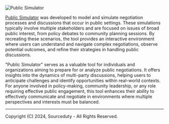 ![Public Simulator](https://github.com/sourceduty/Public_Simulator/assets/123030236/8b668b5d-581c-41f5-bb88-9a51cd55cac7)

[Public Simulator](https://chat.openai.com/g/g-HJp62OrcF-public-simulator) was developed to model and simulate negotiation processes and discussions that occur in public settings. These simulations typically involve multiple stakeholders and are focused on issues of broad public interest, from policy debates to community planning sessions. By recreating these scenarios, the tool provides an interactive environment where users can understand and navigate complex negotiations, observe potential outcomes, and refine their strategies in handling public discussions.

"Public Simulator" serves as a valuable tool for individuals and organizations aiming to prepare for or analyze public negotiations. It offers insights into the dynamics of multi-party discussions, helping users to anticipate challenges and identify opportunities within real-world contexts. For anyone involved in policy-making, community leadership, or any role requiring effective public engagement, this tool enhances their ability to effectively communicate and negotiate in environments where multiple perspectives and interests must be balanced.

***
Copyright (C) 2024, Sourceduty - All Rights Reserved.
